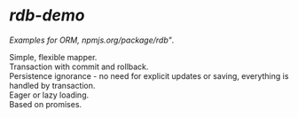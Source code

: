 _rdb-demo_
===
_Examples for ORM, npmjs.org/package/rdb"_. 


Simple, flexible mapper.  
Transaction with commit and rollback.  
Persistence ignorance - no need for explicit updates or saving, everything is handled by transaction.  
Eager or lazy loading.  
Based on promises.  